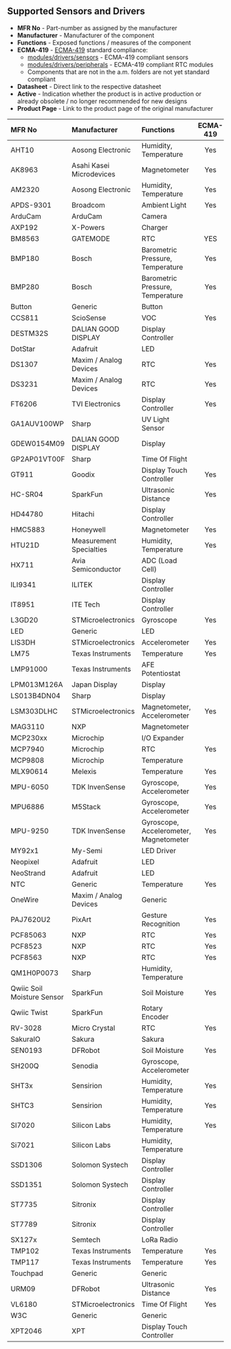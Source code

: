 ## Supported Sensors and Drivers

* **MFR No** - Part-number as assigned by the manufacturer
* **Manufacturer**  - Manufacturer of the component
* **Functions** - Exposed functions / measures of the component
* **ECMA-419** - [ECMA-419](https://www.ecma-international.org/publications-and-standards/standards/ecma-419/) standard compliance:
   * [modules/drivers/sensors](https://github.com/Moddable-OpenSource/moddable/tree/public/modules/drivers/sensors) - ECMA-419 compliant sensors
   * [modules/drivers/peripherals](https://github.com/Moddable-OpenSource/moddable/tree/public/modules/drivers/peripherals) - ECMA-419 compliant RTC modules
   * Components that are not in the a.m. folders are not yet standard compliant
* **Datasheet** - Direct link to the respective datasheet
* **Active** - Indication whether the product is in active production or already obsolete / no longer recommended for new designs
* **Product Page** - Link to the product page of the original manufacturer

| **MFR No**                 | **Manufacturer**         | **Functions**                          | **ECMA-419** | **Datasheet**                                                                                                                                                        | **Active** | **Product Page**                                                                                                                                                                 |
| :------------------------- | :----------------------- | :------------------------------------- | :----------: | :------------------------------------------------------------------------------------------------------------------------------------------------------------------: | :--------: | :------------------------------------------------------------------------------------------------------------------------------------------------------------------------------: |
| AHT10                      | Aosong Electronic        | Humidity, Temperature                  | Yes          | [Link](https://server4.eca.ir/eshop/AHT10/Aosong_AHT10_en_draft_0c.pdf)                                                                                              |            | [Link](http://www.aosong.com/en/products-40.html)                                                                                                                                |
| AK8963                     | Asahi Kasei Microdevices | Magnetometer                           | Yes          | [Link](https://download.mikroe.com/documents/datasheets/ak8963c-datasheet.pdf)                                                                                       |            |                                                                                                                                                                                  |
| AM2320                     | Aosong Electronic        | Humidity, Temperature                  | Yes          | [Link](https://cdn-learn.adafruit.com/downloads/pdf/adafruit-am2320-temperature-humidity-i2c-sensor.pdf)                                                             |            | [Link](http://www.aosong.com/en/products-41.html)                                                                                                                                |
| APDS-9301                  | Broadcom                 | Ambient Light                          | Yes          | [Link](https://www2.mouser.com/datasheet/2/678/av02-2315en-1827955.pdf)                                                                                              | No         | [Link](https://www.broadcom.com/products/optical-sensors/ambient-light-photo-sensors/apds-9301)                                                                                  |
| ArduCam                    | ArduCam                  | Camera                                 |              | [Link](https://www.arducam.com/)                                                                                                                                     |            |                                                                                                                                                                                  |
| AXP192                     | X-Powers                 | Charger                                |              | [Link](http://www.x-powers.com/en.php/Info/down/id/50)                                                                                                               |            | [Link](http://www.x-powers.com/en.php/Info/product_detail/article_id/29)                                                                                                         |
| BM8563                     | GATEMODE                 | RTC                                    | YES             | [Link](https://datasheet.lcsc.com/lcsc/2207281130_GATEMODE-BM8563ESA_C269877.pdf)                                                                                    |            |                                                                                                                                                                                  |
| BMP180                     | Bosch                    | Barometric Pressure, Temperature       | Yes          | [Link](https://eu.mouser.com/datasheet/2/783/BST-BMP180-DS000-1509579.pdf)                                                                                           | No         |                                                                                                                                                                                  |
| BMP280                     | Bosch                    | Barometric Pressure, Temperature       | Yes          | [Link](https://www.bosch-sensortec.com/media/boschsensortec/downloads/datasheets/bst-bmp280-ds001.pdf)                                                               | No         | [Link](https://www.bosch-sensortec.com/products/environmental-sensors/pressure-sensors/bmp280/)                                                                                  |
| Button                     | Generic                  | Button                                 |              | n/a                                                                                                                                                                  |            |                                                                                                                                                                                  |
| CCS811                     | ScioSense                | VOC                                    | Yes          | [Link](https://www.sciosense.com/wp-content/uploads/documents/SC-001232-DS-3-CCS811B-Datasheet-Revision-2.pdf)                                                       | No         | [Link](https://www.sciosense.com/products/air-quality-sensors-environmental-sensors/ccs811/)                                                                                     |
| DESTM32S                   | DALIAN GOOD DISPLAY      | Display Controller                     |              | [Link](https://www.e-paper-display.com/DESTM32-S%20Specification%20ver1.3e862.pdf?method=picker&flag=all&id=5a704370-425a-46c9-a84e-0629ff199b31&fileId=467&v=4.zip) |            |                                                                                                                                                                                  |
| DotStar                    | Adafruit                 | LED                                    |              | n/a                                                                                                                                                                  |            |                                                                                                                                                                                  |
| DS1307                     | Maxim / Analog Devices   | RTC                                    | Yes          | [Link](https://www.analog.com/media/en/technical-documentation/data-sheets/DS1307.pdf)                                                                               |            | [Link](https://www.analog.com/en/products/ds1307.html#product-overview)                                                                                                          |
| DS3231                     | Maxim / Analog Devices   | RTC                                    | Yes          | [Link](https://datasheets.maximintegrated.com/en/ds/DS3231.pdf)                                                                                                      |            | [Link](https://www.analog.com/en/products/ds3231.html)                                                                                                                           |
| FT6206                     | TVI Electronics          | Display Controller                     | Yes          | [Link](https://www.tvielectronics.com/ocart/download/controller/FT6206.pdf)                                                                                          |            | [Link](https://www.tvielectronics.com/ocart/ttl28g-2403200w)                                                                                                                     |
| GA1AUV100WP                | Sharp                    | UV Light Sensor                        |              | [Link](https://www.mouser.com/datasheet/2/365/GA1AUV100WP_SPEC-1360346.pdf)                                                                                          |            | [Link](https://www.sharpsde.com/products/optoelectronic-components/model/ga1auv100wp/)                                                                                           |
| GDEW0154M09                | DALIAN GOOD DISPLAY      | Display                                |              | [Link](https://www.good-display.com/comp/xcompanyFile/downloadNew.do?appId=24&fid=333&id=19)                                                                         |            | [Link](https://www.good-display.com/product/1.54-inch-e-paper-display-high-resolution-200x200-fast-refresh,-GDEW0154M09-206.html)                                                |
| GP2AP01VT00F               | Sharp                    | Time Of Flight                         |              | [Link](https://www.mouser.de/datasheet/2/365/Sharp_Electronic_Components_2016_Catalog-1839228.pdf)                                                                   |            |                                                                                                                                                                                  |
| GT911                      | Goodix                   | Display Touch Controller               | Yes          | [Link](https://www.distec.de/fileadmin/pdf/produkte/Touchcontroller/DDGroup/GT911_Datasheet.pdf)                                                                     |            | [Link](https://www.goodix.com/en/product/touch/touch_screen_controller)                                                                                                          |
| HC-SR04                    | SparkFun                 | Ultrasonic Distance                    | Yes          | [Link](https://cdn.sparkfun.com/datasheets/Sensors/Proximity/HCSR04.pdf)                                                                                             |            | [Link](https://www.sparkfun.com/products/15569)                                                                                                                                  |
| HD44780                    | Hitachi                  | Display Controller                     |              | [Link](https://www.adafruit.com/datasheets/HD44780.pdf)                                                                                                              |            |                                                                                                                                                                                  |
| HMC5883                    | Honeywell                | Magnetometer                           | Yes          | [Link](https://cdn-shop.adafruit.com/datasheets/HMC5883L_3-Axis_Digital_Compass_IC.pdf)                                                                              |            |                                                                                                                                                                                  |
| HTU21D                     | Measurement Specialties  | Humidity, Temperature                  | Yes          | [Link](https://www2.mouser.com/datasheet/2/418/5/NG_DS_HPC199_6_A1-1128627.pdf)                                                                                      |            | [Link](https://www.te.com/usa-en/product-CAT-HSC0004.html?q=HTU21D&source=header)                                                                                                |
| HX711                      | Avia Semiconductor       | ADC (Load Cell)                        |              | [Link](http://en.aviaic.com/images/ueditor/1566291913105272.pdf)                                                                                                     |            | [Link](http://en.aviaic.com/detail/730856.html)                                                                                                                                  |
| ILI9341                    | ILITEK                   | Display Controller                     |              | [Link](https://www.digikey.com/htmldatasheets/production/1640716/0/0/1/ILI9341-Datasheet.pdf)                                                                        |            |                                                                                                                                                                                  |
| IT8951                     | ITE Tech                 | Display Controller                     |              | [Link](https://www.waveshare.net/w/upload/1/18/IT8951_D_V0.2.4.3_20170728.pdf)                                                                                       |            | [Link](https://www.ite.com.tw/en/product/view?mid=95)                                                                                                                            |
| L3GD20                     | STMicroelectronics       | Gyroscope                              | Yes          | [Link](https://www.st.com/resource/en/datasheet/l3gd20.pdf)                                                                                                          | No         | [Link](https://www.st.com/en/mems-and-sensors/l3gd20.html)                                                                                                                       |
| LED                        | Generic                  | LED                                    |              | n/a                                                                                                                                                                  |            |                                                                                                                                                                                  |
| LIS3DH                     | STMicroelectronics       | Accelerometer                          | Yes          | [Link](https://www.st.com/resource/en/datasheet/lis3dh.pdf)                                                                                                          |            | [Link](https://www.st.com/en/mems-and-sensors/lis3dh.html)                                                                                                                       |
| LM75                       | Texas Instruments        | Temperature                            | Yes          | [Link](https://www.ti.com/lit/gpn/lm75b)                                                                                                                             |            | [Link](https://www.ti.com/product/LM75B)                                                                                                                                         |
| LMP91000                   | Texas Instruments        | AFE Potentiostat                       |              | [Link](https://www.ti.com/lit/gpn/lmp91000)                                                                                                                          |            | [Link](https://www.ti.com/product/LMP91000)                                                                                                                                      |
| LPM013M126A                | Japan Display            | Display                                |              | [Link](https://www.j-display.com/product/pdf/Datasheet/4LPM013M126A_specification_Ver02.pdf)                                                                         |            |                                                                                                                                                                                  |
| LS013B4DN04                | Sharp                    | Display                                |              | [Link](https://www.mouser.com/catalog/specsheets/LS013B4DN04(3V_FPC).pdf)                                                                                            |            |                                                                                                                                                                                  |
| LSM303DLHC                 | STMicroelectronics       | Magnetometer, Accelerometer            | Yes          | [Link](https://www.st.com/resource/en/datasheet/lsm303dlhc.pdf)                                                                                                      | No         | [Link](https://www.st.com/en/mems-and-sensors/lsm303dlhc.html)                                                                                                                   |
| MAG3110                    | NXP                      | Magnetometer                           |              | [Link](https://www.nxp.com/docs/en/data-sheet/MAG3110.pdf)                                                                                                           | No         | [Link](https://www.nxp.com/products/no-longer-manufactured/high-accuracy-3d-magnetometer:MAG3110)                                                                                |
| MCP230xx                   | Microchip                | I/O Expander                           |              | [Link](https://ww1.microchip.com/downloads/aemDocuments/documents/APID/ProductDocuments/DataSheets/MCP23017-Data-Sheet-DS20001952.pdf)                               |            | [Link](https://www.microchip.com/en-us/product/mcp23017)                                                                                                                         |
| MCP7940                    | Microchip                | RTC                                    | Yes          | [Link](https://ww1.microchip.com/downloads/aemDocuments/documents/MPD/ProductDocuments/DataSheets/MCP7940N-Battery-Backed-I2C-RTCC-with-SRAM-20005010J.pdf)          |            | [Link](https://www.microchip.com/en-us/product/MCP7940N)                                                                                                                         |
| MCP9808                    | Microchip                | Temperature                            |              | [Link](https://ww1.microchip.com/downloads/en/DeviceDoc/25095A.pdf)                                                                                                  |            | [Link](https://www.microchip.com/en-us/product/MCP9808)                                                                                                                          |
| MLX90614                   | Melexis                  | Temperature                            | Yes          | [Link](https://media.melexis.com/-/media/files/documents/datasheets/mlx90614-datasheet-melexis.pdf)                                                                  |            | [Link](https://www.melexis.com/en/product/mlx90614/digital-plug-play-infrared-thermometer-to-can)                                                                                |
| MPU-6050                   | TDK InvenSense           | Gyroscope, Accelerometer               | Yes          | [Link](https://invensense.tdk.com/wp-content/uploads/2015/02/MPU-6000-Datasheet1.pdf)                                                                                | No         | [Link](https://invensense.tdk.com/products/motion-tracking/6-axis/mpu-6050/)                                                                                                     |
| MPU6886                    | M5Stack                  | Gyroscope, Accelerometer               | Yes          | [Link](https://m5stack.oss-cn-shenzhen.aliyuncs.com/resource/docs/datasheet/core/MPU-6886-000193%2Bv1.1_GHIC_en.pdf)                                                 |            | [Link](https://shop.m5stack.com/products/6-axis-imu-unitmpu6886)                                                                                                                 |
| MPU-9250                   | TDK InvenSense           | Gyroscope, Accelerometer, Magnetometer | Yes          | [Link](https://invensense.wpenginepowered.com/wp-content/uploads/2015/02/PS-MPU-9250A-01-v1.1.pdf)                                                                   | No         | [Link](https://invensense.tdk.com/products/motion-tracking/9-axis/mpu-9250/)                                                                                                     |
| MY92x1                     | My-Semi                  | LED Driver                             |              | [Link](http://www.my-semi.com.tw/file/MY9231_BF_0.91.pdf)                                                                                                            |            | [Link](http://www.my-semi.com/content/products/product_mean.aspx?id=4)                                                                                                           |
| Neopixel                   | Adafruit                 | LED                                    |              | n/a                                                                                                                                                                  |            |                                                                                                                                                                                  |
| NeoStrand                  | Adafruit                 | LED                                    |              | n/a                                                                                                                                                                  |            |                                                                                                                                                                                  |
| NTC                        | Generic                  | Temperature                            | Yes          | n/a                                                                                                                                                                  |            |                                                                                                                                                                                  |
| OneWire                    | Maxim / Analog Devices   | Generic                                |              | [Link](https://www.analog.com/media/en/technical-documentation/tech-articles/1wire-communication-through-software--maxim-integrated.pdf)                             |            |                                                                                                                                                                                  |
| PAJ7620U2                  | PixArt                   | Gesture Recognition                    | Yes          | [Link](https://www.waveshare.com/w/upload/1/15/PAJ7620U2_GDS-R1.0_29032016_41002AEN.pdf)                                                                             |            | [Link](https://www.pixart.com/products-detail/37/PAJ7620U2)                                                                                                                      |
| PCF85063                   | NXP                      | RTC                                    | Yes          | [Link](https://www.nxp.com/docs/en/data-sheet/PCF85063A.pdf)                                                                                                         |            | [Link](https://www.nxp.com/products/peripherals-and-logic/signal-chain/real-time-clocks/rtcs-with-ic-bus/tiny-real-time-clock-calendar-with-alarm-function-and-ic-bus:PCF85063A) |
| PCF8523                    | NXP                      | RTC                                    | Yes          | [Link](https://www.nxp.com/docs/en/data-sheet/PCF8523.pdf)                                                                                                           |            | [Link](https://www.nxp.com/products/peripherals-and-logic/signal-chain/real-time-clocks/rtcs-with-ic-bus/100-na-real-time-clock-calendar-with-battery-backup:PCF8523)            |
| PCF8563                    | NXP                      | RTC                                    | Yes          | [Link](https://www.nxp.com/docs/en/data-sheet/PCF8563.pdf)                                                                                                           |            | [Link](https://www.nxp.com/products/peripherals-and-logic/signal-chain/real-time-clocks/rtcs-with-ic-bus/real-time-clock-calendar:PCF8563)                                       |
| QM1H0P0073                 | Sharp                    | Humidity, Temperature                  |              | [Link](https://media.digikey.com/pdf/Data%20Sheets/Sharp%20PDFs/QM1H0P0073.pdf)                                                                                      |            |                                                                                                                                                                                  |
| Qwiic Soil Moisture Sensor | SparkFun                 | Soil Moisture                          | Yes          | [Link](https://www.sparkfun.com/products/17731)                                                                                                                      |            | [Link](https://www.sparkfun.com/products/17731)                                                                                                                                  |
| Qwiic Twist                | SparkFun                 | Rotary Encoder                         |              | [Link](https://www.sparkfun.com/products/15083)                                                                                                                      |            | [Link](https://www.sparkfun.com/products/15083)                                                                                                                                  |
| RV-3028                    | Micro Crystal            | RTC                                    | Yes          | [Link](https://www.microcrystal.com/fileadmin/Media/Products/RTC/Datasheet/RV-3028-C7.pdf)                                                                           |            | [Link](https://www.microcrystal.com/en/products/real-time-clock-rtc-modules/rv-3028-c7/)                                                                                         |
| SakuraIO                   | Sakura                   | Sakura                                 |              | [Link](https://github.com/sakuraio/SakuraIOArduino)                                                                                                                  |            |                                                                                                                                                                                  |
| SEN0193                    | DFRobot                  | Soil Moisture                          | Yes          | [Link](https://wiki.dfrobot.com/Capacitive_Soil_Moisture_Sensor_SKU_SEN0193)                                                                                         |            | [Link](https://wiki.dfrobot.com/Capacitive_Soil_Moisture_Sensor_SKU_SEN0193)                                                                                                     |
| SH200Q                     | Senodia                  | Gyroscope, Accelerometer               |              | [Link](https://m5stack.oss-cn-shenzhen.aliyuncs.com/resource/docs/datasheet/core/SH200Q_en.pdf)                                                                      | No         |                                                                                                                                                                                  |
| SHT3x                      | Sensirion                | Humidity, Temperature                  | Yes          | [Link](https://sensirion.com/resource/datasheet/sht3x-a)                                                                                                             |            | [Link](https://sensirion.com/products/catalog/?filter_series=370b616d-de4c-469f-a22b-e5e8737481b5)                                                                               |
| SHTC3                      | Sensirion                | Humidity, Temperature                  | Yes          | [Link](https://sensirion.com/media/documents/643F9C8E/63A5A436/Datasheet_SHTC3.pdf)                                                                                  |            | [Link](https://sensirion.com/products/catalog/SHTC3/)                                                                                                                            |
| SI7020                     | Silicon Labs             | Humidity, Temperature                  | Yes          | [Link](https://www.silabs.com/documents/public/data-sheets/Si7020-A20.pdf)                                                                                           |            | [Link](https://www.silabs.com/sensors/humidity/si7006-13-20-21-34/device.si7020-a20-gm1?tab=specs)                                                                               |
| Si7021                     | Silicon Labs             | Humidity, Temperature                  |              | [Link](https://www.silabs.com/documents/public/data-sheets/Si7021-A20.pdf)                                                                                           |            | [Link](https://www.silabs.com/sensors/humidity/si7006-13-20-21-34/device.si7021-a20-gm1?tab=specs)                                                                               |
| SSD1306                    | Solomon Systech          | Display Controller                     |              | [Link](https://cdn-shop.adafruit.com/datasheets/SSD1306.pdf)                                                                                                         |            | [Link](https://www.solomon-systech.com/product/ssd1306/)                                                                                                                         |
| SSD1351                    | Solomon Systech          | Display Controller                     |              | [Link](https://www.digikey.co.il/htmldatasheets/production/1797896/0/0/1/ssd1351.pdf)                                                                                |            | [Link](https://www.solomon-systech.com/product/ssd1351/)                                                                                                                         |
| ST7735                     | Sitronix                 | Display Controller                     |              | [Link](https://www.displayfuture.com/Display/datasheet/controller/ST7735.pdf)                                                                                        |            |                                                                                                                                                                                  |
| ST7789                     | Sitronix                 | Display Controller                     |              | [Link](https://www.crystalfontz.com/controllers/Sitronix/ST7789V/470/)                                                                                               |            |                                                                                                                                                                                  |
| SX127x                     | Semtech                  | LoRa Radio                             |              | [Link](https://www2.mouser.com/pdfdocs/sx1276_77_78_79.pdf)                                                                                                          |            |                                                                                                                                                                                  |
| TMP102                     | Texas Instruments        | Temperature                            | Yes          | [Link](https://www.ti.com/lit/gpn/tmp102)                                                                                                                            |            | [Link](https://www.ti.com/product/TMP102)                                                                                                                                        |
| TMP117                     | Texas Instruments        | Temperature                            | Yes          | [Link](https://www.ti.com/lit/gpn/tmp117)                                                                                                                            |            | [Link](https://www.ti.com/product/TMP117)                                                                                                                                        |
| Touchpad                   | Generic                  | Generic                                |              | n/a                                                                                                                                                                  |            |                                                                                                                                                                                  |
| URM09                      | DFRobot                  | Ultrasonic Distance                    | Yes          | [Link](https://wiki.dfrobot.com/URM09_Ultrasonic_Sensor_(Gravity-I2C)_(V1.0)_SKU_SEN0304)                                                                            |            | [Link](https://wiki.dfrobot.com/URM09_Ultrasonic_Sensor_(Gravity_Analog)_SKU_SEN0307)                                                                                            |
| VL6180                     | STMicroelectronics       | Time Of Flight                         | Yes          | [Link](https://www.st.com/resource/en/datasheet/vl6180.pdf)                                                                                                          |            | [Link](https://www.st.com/en/imaging-and-photonics-solutions/vl6180.html)                                                                                                        |
| W3C                        | Generic                  | Generic                                |              | n/a                                                                                                                                                                  |            |                                                                                                                                                                                  |
| XPT2046                    | XPT                      | Display Touch Controller               |              | [Link](https://grobotronics.com/images/datasheets/xpt2046-datasheet.pdf)                                                                                             |            |                                                                                                                                                                                  |
